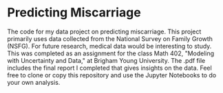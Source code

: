 # Predicting Miscarriage
The code for my data project on predicting miscarriage.
This project primarily uses data collected from the National Survey on Family Growth (NSFG).
For future research, medical data would be interesting to study.
This was completed as an assignment for the class Math 402, "Modeling with Uncertainty and Data," at Brigham Young University.
The .pdf file includes the final report I completed that gives insights on the data.
Feel free to clone or copy this repository and use the Jupyter Notebooks to do your own analysis.
